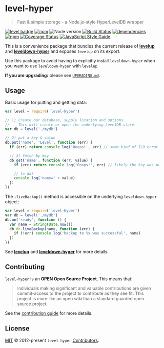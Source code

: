 # level-hyper

> Fast & simple storage - a Node.js-style HyperLevelDB wrapper

[![level badge][level-badge]](https://github.com/level/awesome)
[![npm](https://img.shields.io/npm/v/level-hyper.svg)](https://www.npmjs.com/package/level-hyper)
![Node version](https://img.shields.io/node/v/level-hyper.svg)
[![Build Status](https://img.shields.io/travis/Level/level-hyper.png)](https://travis-ci.org/Level/level-hyper)
[![dependencies](https://david-dm.org/Level/level-hyper.svg)](https://david-dm.org/level/level-hyper)
[![npm](https://img.shields.io/npm/dm/level-hyper.svg)](https://www.npmjs.com/package/level-hyper)
[![Coverage Status](https://coveralls.io/repos/github/Level/level-hyper/badge.svg)](https://coveralls.io/github/Level/level-hyper)
[![JavaScript Style Guide](https://img.shields.io/badge/code_style-standard-brightgreen.svg)](https://standardjs.com)

This is a convenience package that bundles the current release of **[levelup](https://github.com/level/levelup)** and **[leveldown-hyper](https://github.com/level/leveldown-hyper)** and exposes `levelup` on its export.

Use this package to avoid having to explicitly install `leveldown-hyper` when you want to use `leveldown-hyper` with `levelup`.

**If you are upgrading:** please see [`UPGRADING.md`](UPGRADING.md).

## Usage

Basic usage for putting and getting data:

```js
var level = require('level-hyper')

// 1) Create our database, supply location and options.
//    This will create or open the underlying LevelDB store.
var db = level('./mydb')

// 2) put a key & value
db.put('name', 'Level', function (err) {
  if (err) return console.log('Ooops!', err) // some kind of I/O error

  // 3) fetch by key
  db.get('name', function (err, value) {
    if (err) return console.log('Ooops!', err) // likely the key was not found

    // ta da!
    console.log('name=' + value)
  })
})
```

The `.liveBackup()` method is accessible on the underlying `leveldown-hyper` object:

```js
var level = require('level-hyper')
var db = level('./mydb')
db.on('ready', function () {
  var name = String(Date.now())
  db.db.liveBackup(name, function (err) {
    if (!err) console.log('backup to %s was successful', name)
  })
})
```

See **[levelup](https://github.com/level/levelup)** and **[leveldown-hyper](https://github.com/level/leveldown-hyper)** for more details.

## Contributing

`level-hyper` is an **OPEN Open Source Project**. This means that:

> Individuals making significant and valuable contributions are given commit-access to the project to contribute as they see fit. This project is more like an open wiki than a standard guarded open source project.

See the [contribution guide](https://github.com/Level/community/blob/master/CONTRIBUTING.md) for more details.

## License

[MIT](./LICENSE.md) © 2012-present `level-hyper` [Contributors](./CONTRIBUTORS.md).

[level-badge]: http://leveldb.org/img/badge.svg
